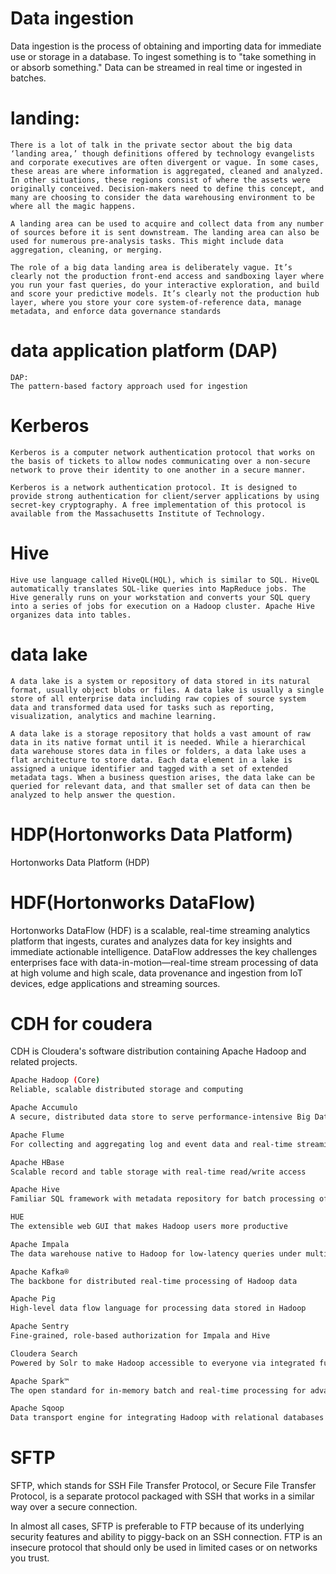 
# Data ingestion   

Data ingestion is the process of obtaining and importing data for immediate use or storage in a database. To ingest something is to "take something in or absorb something." Data can be streamed in real time or ingested in batches.


# landing:   

```
There is a lot of talk in the private sector about the big data ‘landing area,’ though definitions offered by technology evangelists and corporate executives are often divergent or vague. In some cases, these areas are where information is aggregated, cleaned and analyzed. In other situations, these regions consist of where the assets were originally conceived. Decision-makers need to define this concept, and many are choosing to consider the data warehousing environment to be where all the magic happens.

A landing area can be used to acquire and collect data from any number of sources before it is sent downstream. The landing area can also be used for numerous pre-analysis tasks. This might include data aggregation, cleaning, or merging.

The role of a big data landing area is deliberately vague. It’s clearly not the production front-end access and sandboxing layer where you run your fast queries, do your interactive exploration, and build and score your predictive models. It’s clearly not the production hub layer, where you store your core system-of-reference data, manage metadata, and enforce data governance standards
```

# data application platform (DAP)   

```
DAP: 
The pattern-based factory approach used for ingestion   
```

# Kerberos   

```
Kerberos is a computer network authentication protocol that works on the basis of tickets to allow nodes communicating over a non-secure network to prove their identity to one another in a secure manner.

Kerberos is a network authentication protocol. It is designed to provide strong authentication for client/server applications by using secret-key cryptography. A free implementation of this protocol is available from the Massachusetts Institute of Technology.

```


# Hive   

```
Hive use language called HiveQL(HQL), which is similar to SQL. HiveQL automatically translates SQL-like queries into MapReduce jobs. The Hive generally runs on your workstation and converts your SQL query into a series of jobs for execution on a Hadoop cluster. Apache Hive organizes data into tables.
```

# data lake     

```
A data lake is a system or repository of data stored in its natural format, usually object blobs or files. A data lake is usually a single store of all enterprise data including raw copies of source system data and transformed data used for tasks such as reporting, visualization, analytics and machine learning.

A data lake is a storage repository that holds a vast amount of raw data in its native format until it is needed. While a hierarchical data warehouse stores data in files or folders, a data lake uses a flat architecture to store data. Each data element in a lake is assigned a unique identifier and tagged with a set of extended metadata tags. When a business question arises, the data lake can be queried for relevant data, and that smaller set of data can then be analyzed to help answer the question.
```

# HDP(Hortonworks Data Platform)    
Hortonworks Data Platform (HDP) 

# HDF(Hortonworks DataFlow)    

Hortonworks DataFlow (HDF) is a scalable, real-time streaming analytics platform that ingests, curates and analyzes data for key insights and immediate actionable intelligence. DataFlow addresses the key challenges enterprises face with data-in-motion—real-time stream processing of data at high volume and high scale, data provenance and ingestion from IoT devices, edge applications and streaming sources.

# CDH for coudera   

CDH is Cloudera's software distribution containing Apache Hadoop and related projects.

```sh
Apache Hadoop (Core)
Reliable, scalable distributed storage and computing

Apache Accumulo
A secure, distributed data store to serve performance-intensive Big Data applications

Apache Flume
For collecting and aggregating log and event data and real-time streaming it into Hadoop

Apache HBase
Scalable record and table storage with real-time read/write access

Apache Hive
Familiar SQL framework with metadata repository for batch processing of Hadoop data

HUE
The extensible web GUI that makes Hadoop users more productive

Apache Impala
The data warehouse native to Hadoop for low-latency queries under multi-user workloads

Apache Kafka®
The backbone for distributed real-time processing of Hadoop data

Apache Pig
High-level data flow language for processing data stored in Hadoop

Apache Sentry
Fine-grained, role-based authorization for Impala and Hive

Cloudera Search
Powered by Solr to make Hadoop accessible to everyone via integrated full-text search

Apache Spark™
The open standard for in-memory batch and real-time processing for advanced analytics

Apache Sqoop
Data transport engine for integrating Hadoop with relational databases

```

# SFTP   

SFTP, which stands for SSH File Transfer Protocol, or Secure File Transfer Protocol, is a separate protocol packaged with SSH that works in a similar way over a secure connection.

In almost all cases, SFTP is preferable to FTP because of its underlying security features and ability to piggy-back on an SSH connection. FTP is an insecure protocol that should only be used in limited cases or on networks you trust.


